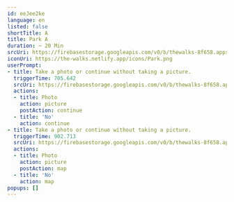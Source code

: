 ```yaml
---
id: eeJee2ke
language: en
listed: false
shortTitle: A
title: Park A
duration: ~ 20 Min
srcUri: https://firebasestorage.googleapis.com/v0/b/thewalks-8f658.appspot.com/o/mp3%2Fv0%2Fen_ahvo7Cee%2Fen_eeJee2ke.mp3?alt=media&token=7f97cb57-d6f0-4a6f-8482-a7c90d15a324
iconUri: https://the-walks.netlify.app/icons/Park.png
userPrompt:
- title: Take a photo or continue without taking a picture.
  triggerTime: 705.642
  srcUri: https://firebasestorage.googleapis.com/v0/b/thewalks-8f658.appspot.com/o/mp3%2Fv0%2Fen_ahvo7Cee%2Fen_ahvo7Cee_loop_1.mp3?alt=media&token=e76eba89-d8cf-47fe-be22-ea09e8ff7869
  actions:
  - title: Photo
    action: picture
    postAction: continue
  - title: 'No'
    action: continue
- title: Take a photo or continue without taking a picture.
  triggerTime: 902.713
  srcUri: https://firebasestorage.googleapis.com/v0/b/thewalks-8f658.appspot.com/o/mp3%2Fv0%2Fen_ahvo7Cee%2Fen_ahvo7Cee_loop_2.mp3?alt=media&token=8341c203-2f27-497d-99c0-f22b254c37bd
  actions:
  - title: Photo
    action: picture
    postAction: map
  - title: 'No'
    action: map
popups: []
---
```


